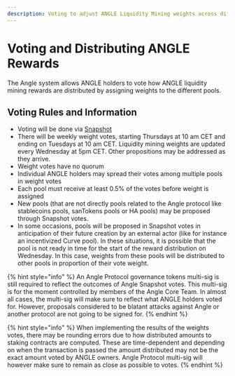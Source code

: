 ```yaml
---
description: Voting to adjust ANGLE Liquidity Mining weights across different pools
---
```


# Voting and Distributing ANGLE Rewards

The Angle system allows ANGLE holders to vote how ANGLE liquidity mining rewards are distributed by assigning weights to the different pools.

## Voting Rules and Information

- Voting will be done via [Snapshot](https://snapshot.org/#/anglegovernance.eth/)
- There will be weekly weight votes, starting Thursdays at 10 am CET and ending on Tuesdays at 10 am CET. Liquidity mining weights are updated every Wednesday at 5pm CET. Other propositions may be addressed as they arrive.
- Weight votes have no quorum
- Individual ANGLE holders may spread their votes among multiple pools in weight votes
- Each pool must receive at least 0.5% of the votes before weight is assigned
- New pools (that are not directly pools related to the Angle protocol like stablecoins pools, sanTokens pools or HA pools) may be proposed through Snapshot votes.
- In some occasions, pools will be proposed in Snapshot votes in anticipation of their future creation by an external actor (like for instance an incentivized Curve pool). In these situations, it is possible that the pool is not ready in time for the start of the reward distribution on Wednesday. In this case, weights from these pools will be distributed to other pools in proportion of their vote weight.

{% hint style="info" %}
An Angle Protocol governance tokens multi-sig is still required to reflect the outcomes of Angle Snapshot votes. This multi-sig is for the moment controlled by members of the Angle Core Team. In almost all cases, the multi-sig will make sure to reflect what ANGLE holders voted for. However, proposals considered to be blatant attacks against Angle or another protocol are not going to be signed for.
{% endhint %}

{% hint style="info" %}
When implementing the results of the weights votes, there may be rounding errors due to how distributed amounts to staking contracts are computed. These are time-dependent and depending on when the transaction is passed the amount distributed may not be the exact amount voted by ANGLE owners. Angle Protocol multi-sig will however make sure to remain as close as possible to votes.
{% endhint %}
